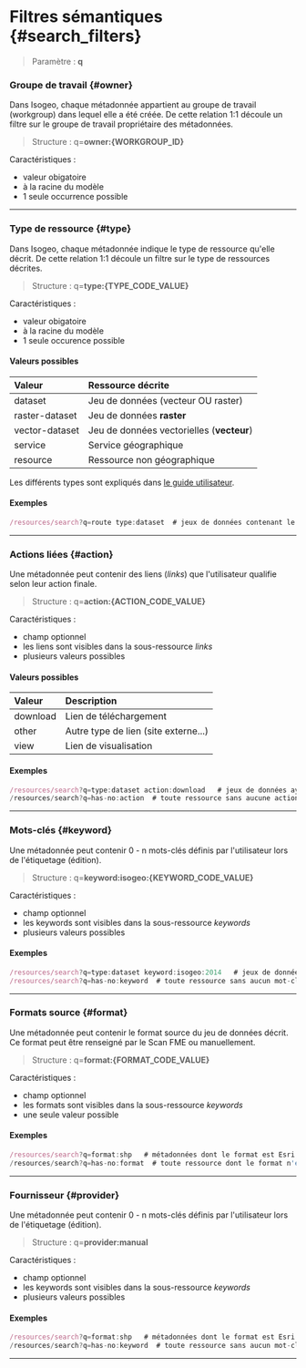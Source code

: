 # Filtres sémantiques {#search_filters}

> Paramètre : **q**

### Groupe de travail {#owner}

Dans Isogeo, chaque métadonnée appartient au groupe de travail (workgroup) dans lequel elle a été créée. De cette relation 1:1 découle un filtre sur le groupe de travail propriétaire des métadonnées.

> Structure : q=**owner:{WORKGROUP_ID}**

Caractéristiques :
* valeur obigatoire
* à la racine du modèle
* 1 seule occurrence possible

---

### Type de ressource {#type}

Dans Isogeo, chaque métadonnée indique le type de ressource qu'elle décrit. De cette relation 1:1 découle un filtre sur le type de ressources décrites.

> Structure : q=**type:{TYPE_CODE_VALUE}**

Caractéristiques :
* valeur obigatoire
* à la racine du modèle
* 1 seule occurence possible

#### Valeurs possibles

| Valeur         | Ressource décrite                         |
| :------------- | :---------------------------------------- |
| dataset        | Jeu de données (vecteur OU raster)        |
| raster-dataset | Jeu de données **raster**                 |
| vector-dataset | Jeu de données vectorielles (**vecteur**) |
| service        | Service géographique                      |
| resource       | Ressource non géographique                |

Les différents types sont expliqués dans [le guide utilisateur](http://help.isogeo.com/fr/features/documentation/#les-diff%C3%A9rents-types-de-ressources).

#### Exemples

```js
/resources/search?q=route type:dataset  # jeux de données contenant le mot 'routes'
```

---

### Actions liées {#action}
 
Une métadonnée peut contenir des liens (_links_) que l'utilisateur qualifie selon leur action finale.

> Structure : q=**action:{ACTION_CODE_VALUE}**

Caractéristiques :
* champ optionnel
* les liens sont visibles dans la sous-ressource _links_
* plusieurs valeurs possibles


#### Valeurs possibles

| Valeur   | Description                          |
| :------- | :----------------------------------- |
| download | Lien de téléchargement               |
| other    | Autre type de lien (site externe...) |
| view     | Lien de visualisation                |

#### Exemples

```js
/resources/search?q=type:dataset action:download   # jeux de données ayant au moins un lien de téléchargement
/resources/search?q=has-no:action  # toute ressource sans aucune action
```

---

### Mots-clés {#keyword}
 
Une métadonnée peut contenir 0 - n mots-clés définis par l'utilisateur lors de l'étiquetage (édition).

> Structure : q=**keyword:isogeo:{KEYWORD_CODE_VALUE}**

Caractéristiques :
* champ optionnel
* les keywords sont visibles dans la sous-ressource _keywords_
* plusieurs valeurs possibles

#### Exemples

```js
/resources/search?q=type:dataset keyword:isogeo:2014   # jeux de données ayant le mot-clé '2014'
/resources/search?q=has-no:keyword  # toute ressource sans aucun mot-clé
```

---

### Formats source {#format}
 
Une métadonnée peut contenir le format source du jeu de données décrit. Ce format peut être renseigné par le Scan FME ou manuellement.

> Structure : q=**format:{FORMAT_CODE_VALUE}**

Caractéristiques :
* champ optionnel
* les formats  sont visibles dans la sous-ressource _keywords_
* une seule valeur possible

#### Exemples

```js
/resources/search?q=format:shp   # métadonnées dont le format est Esri Shapefiles
/resources/search?q=has-no:format  # toute ressource dont le format n'est pas décrit
```

---

### Fournisseur {#provider}
 
Une métadonnée peut contenir 0 - n mots-clés définis par l'utilisateur lors de l'étiquetage (édition).

> Structure : q=**provider:manual**

Caractéristiques :
* champ optionnel
* les keywords sont visibles dans la sous-ressource _keywords_
* plusieurs valeurs possibles

#### Exemples

```js
/resources/search?q=format:shp   # métadonnées dont le format est Esri Shapefiles
/resources/search?q=has-no:keyword  # toute ressource sans aucun mot-clé
```

---



